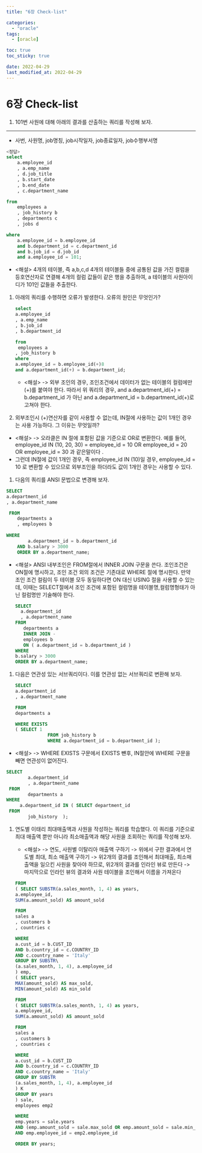 ```yaml
---
title: "6장 Check-list"

categories:
  - "oracle"
tags:
  - [oracle]

toc: true
toc_sticky: true

date: 2022-04-29
last_modified_at: 2022-04-29
---
```


# 6장 Check-list

1. 101번 사원에 대해 아래의 결과를 산출하는 쿼리를 작성해 보자.

---

- 사번,  사원명,  job명칭,  job시작일자,  job종료일자,  job수행부서명

```sql
<정답>
select
	a.employee_id
	, a.emp_name
	, d.job_title
	, b.start_date
	, b.end_date
	, c.department_name

from
	employees a
	, job_history b
	, departments c
	, jobs d

where
	a.employee_id = b.employee_id
	and b.department_id = c.department_id
	and b.job_id = d.job_id
	and a.employee_id = 101;
```

- <해설>
4개의 테이블, 즉 a,b,c,d 4개의 테이블들 중에 공통된 값을 가진 컬럼을 등호연산자로 연결해
4개의 컬럼 값들이 같은 행을 추출하여, a 테이블의 사원아이디가 101인 값들을 추출한다.

1. 아래의 쿼리를 수행하면 오류가 발생한다. 오류의 원인은 무엇인가?
    
    ```sql
    select
    a.employee_id
    , a.emp_name
    , b.job_id
    , b.department_id
    
    from
     employees a
    , job_history b
    where
    a.employee_id = b.employee_id(+)8
    and a.department_id(+) = b.department_id;
    ```
    
    - <해설>
    -> 외부 조인의 경우, 조인조건에서 데이터가 없는 테이블의 컬럼에만 (+)를 붙여야 한다.
    따라서 위 쿼리의 경우, and a.department_id(+) = b.department_id 가 아닌 and a.department_id = b.department_id(+)로 고쳐야 한다.

1. 외부조인시 (+)연산자를 같이 사용할 수 없는데, IN절에 사용하는 값이 1개인 경우는 사용 가능하다. 그 이유는 무엇일까?

- <해설>
-> 오라클은 IN 절에 포함된 값을 기준으로 OR로 변환한다.
예를 들어,
employee_id IN (10, 20, 30)
= employee_id = 10 OR employee_id = 20 OR employee_id = 30 과 같은말이다 .
- 그런데 IN절에 값이 1개인 경우, 즉 employee_id IN (10)일 경우,
employee_id = 10 로 변환할 수 있으므로
외부조인을 하더라도 값이 1개인 경우는 사용할 수 있다.

1. 다음의 쿼리를 ANSI 문법으로 변경해 보자.

```sql
SELECT
a.department_id
, a.department_name

 FROM
    departments a
    , employees b
    
WHERE
		a.department_id = b.department_id
    AND b.salary > 3000
    ORDER BY a.department_name;
```

- <해설>
ANSI 내부조인은 FROM절에서 INNER JOIN 구문을 쓴다.
조인조건은 ON절에 명시하고, 조인 조건 외의 조건은 기존대로 WHERE 절에 명시한다. 만약 조인 조건
컬림이 두 테이블 모두 동일하다면 ON 대신 USING 절을 사용할 수 있는데, 이때는 SELECT절에서 조인
조건에 포함된 컬럼명을 테이블명,컬럼명형태가 아닌 컬럼명만 기술해야 한다.
    
    ```sql
    SELECT
      a.department_id
      , a.department_name
    FROM
       departments a
       INNER JOIN -
       employees b
       ON ( a.department_id = b.department_id )
    WHERE
    b.salary > 3000
    ORDER BY a.department_name;
    ```
    

1. 다음은 연관성 있는 서브쿼리이다. 이를 연관성 없는 서브쿼리로 변환해 보자.
    
    ```sql
    SELECT
    a.department_id
    , a.department_name
    
    FROM
    departments a
    
    WHERE EXISTS 
    ( SELECT 1
    			FROM job_history b
    			WHERE a.department_id = b.department_id );
    ```
    

- <해설> -> WHERE EXISTS 구문에서 EXISTS 뺸후, IN절안에 WHERE 구문을 빼면 연관성이 없어진다.

```sql
SELECT
		a.department_id
		, a.department_name
 FROM
		departments a
WHERE
	 a.department_id IN ( SELECT department_id
 FROM 
		job_history  );
```

1. 연도별 이태리 최대매출액과 사원을 작성하는 쿼리를 학습했다. 이 쿼리를 기준으로 최대 매출액 뿐만 아니라 최소매출액과 해당 사원을 조회하는 쿼리를 작성해 보자.

    - <해설>
    -> 연도, 사원별 이탈리아 매출액 구하기
    -> 위에서 구한 결과에서 연도별 최대, 최소 매출액 구하기
    -> 위2개의 결과를 조인해서 최대매출, 최소매출액을 일으킨 사원을 찾아야 하므로, 위2개의
    결과를 인라인 뷰로 만든다
    -> 마지막으로 인라인 뷰의 결과와 사원 테이블을 조인해서 이름을 가져온다
    
    ```sql
    FROM
    ( SELECT SUBSTR(a.sales_month, 1, 4) as years,
    a.employee_id,
    SUM(a.amount_sold) AS amount_sold
    
    FROM
    sales a
    , customers b
    , countries c
    
    WHERE
    a.cust_id = b.CUST_ID
    AND b.country_id = c.COUNTRY_ID
    AND c.country_name = 'Italy'
    GROUP BY SUBSTR\
    (a.sales_month, 1, 4), a.employee_id
    ) emp,
    ( SELECT years,
    MAX(amount_sold) AS max_sold,
    MIN(amount_sold) AS min_sold
    
    FROM
    ( SELECT SUBSTR(a.sales_month, 1, 4) as years,
    a.employee_id,
    SUM(a.amount_sold) AS amount_sold
    
    FROM
    sales a
    , customers b
    , countries c
    
    WHERE
    a.cust_id = b.CUST_ID
    AND b.country_id = c.COUNTRY_ID
    AND c.country_name = 'Italy'
    GROUP BY SUBSTR
    (a.sales_month, 1, 4), a.employee_id
    ) K
    GROUP BY years
    ) sale,
    employees emp2
    
    WHERE
    emp.years = sale.years
    AND (emp.amount_sold = sale.max_sold OR emp.amount_sold = sale.min_sold)
    AND emp.employee_id = emp2.employee_id
    
    ORDER BY years;
    ```